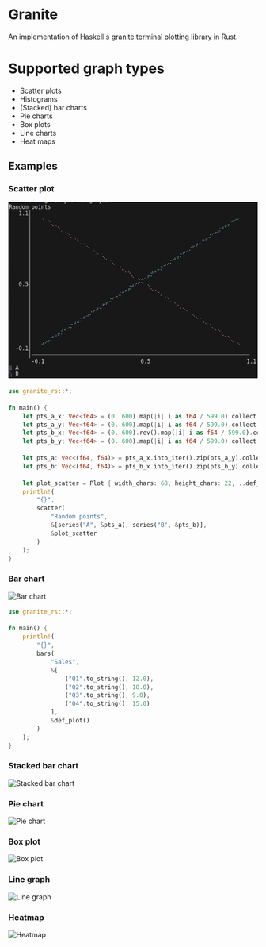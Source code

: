 # Granite
An implementation of [Haskell's granite terminal plotting library](https://github.com/mchav/granite) in Rust.

# Supported graph types

* Scatter plots
* Histograms
* (Stacked) bar charts
* Pie charts
* Box plots
* Line charts
* Heat maps


## Examples

### Scatter plot
![Scatter Plot](https://github.com/mchav/granite-rs/blob/main/static/rust_scatter.png)

```rust
use granite_rs::*;

fn main() {
    let pts_a_x: Vec<f64> = (0..600).map(|i| i as f64 / 599.0).collect();
    let pts_a_y: Vec<f64> = (0..600).map(|i| i as f64 / 599.0).collect();
    let pts_b_x: Vec<f64> = (0..600).rev().map(|i| i as f64 / 599.0).collect();
    let pts_b_y: Vec<f64> = (0..600).map(|i| i as f64 / 599.0).collect();

    let pts_a: Vec<(f64, f64)> = pts_a_x.into_iter().zip(pts_a_y).collect();
    let pts_b: Vec<(f64, f64)> = pts_b_x.into_iter().zip(pts_b_y).collect();

    let plot_scatter = Plot { width_chars: 68, height_chars: 22, ..def_plot() };
    println!(
        "{}",
        scatter(
            "Random points",
            &[series("A", &pts_a), series("B", &pts_b)],
            &plot_scatter
        )
    );
}
```

### Bar chart
![Bar chart](https://github.com/mchav/granite/blob/main/static/bar_chart.png)

```rust
use granite_rs::*;

fn main() {
    println!(
        "{}",
        bars(
            "Sales",
            &[
                ("Q1".to_string(), 12.0),
                ("Q2".to_string(), 18.0),
                ("Q3".to_string(), 9.0),
                ("Q4".to_string(), 15.0)
            ],
            &def_plot()
        )
    );
}
```

### Stacked bar chart
![Stacked bar chart](https://github.com/mchav/granite/blob/main/static/stacked_bar.png)

### Pie chart
![Pie chart](https://github.com/mchav/granite/blob/main/static/pie_chart.png)

### Box plot
![Box plot](https://github.com/mchav/granite/blob/main/static/box_plot.png)

### Line graph
![Line graph](https://github.com/mchav/granite/blob/main/static/line_graph.png)

### Heatmap
![Heatmap](https://github.com/mchav/granite/blob/main/static/heatmap.png)
